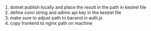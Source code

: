 1. dotnet publish locally and place the result in the path in kestrel file
2. define conn string and admin api key in the kestrel file
3. make sure to adjust path to bacend in auth.js
4. copy frontend to nginx path on machine